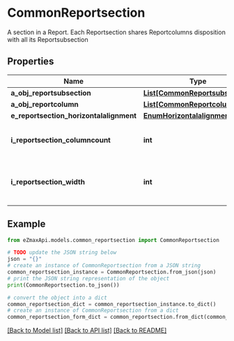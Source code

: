 # CommonReportsection

A section in a Report. Each Reportsection shares Reportcolumns disposition with all its Reportsubsection 

## Properties

Name | Type | Description | Notes
------------ | ------------- | ------------- | -------------
**a_obj_reportsubsection** | [**List[CommonReportsubsection]**](CommonReportsubsection.md) |  | 
**a_obj_reportcolumn** | [**List[CommonReportcolumn]**](CommonReportcolumn.md) |  | 
**e_reportsection_horizontalalignment** | [**EnumHorizontalalignment**](EnumHorizontalalignment.md) |  | 
**i_reportsection_columncount** | **int** | The number of Reportcolumns in the Reportsection | 
**i_reportsection_width** | **int** | The combined width of all the Reportcolumns in the Reportsection | 

## Example

```python
from eZmaxApi.models.common_reportsection import CommonReportsection

# TODO update the JSON string below
json = "{}"
# create an instance of CommonReportsection from a JSON string
common_reportsection_instance = CommonReportsection.from_json(json)
# print the JSON string representation of the object
print(CommonReportsection.to_json())

# convert the object into a dict
common_reportsection_dict = common_reportsection_instance.to_dict()
# create an instance of CommonReportsection from a dict
common_reportsection_form_dict = common_reportsection.from_dict(common_reportsection_dict)
```
[[Back to Model list]](../README.md#documentation-for-models) [[Back to API list]](../README.md#documentation-for-api-endpoints) [[Back to README]](../README.md)


